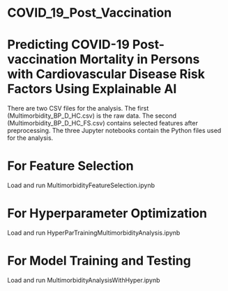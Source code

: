 # COVID_19_Post_Vaccination
# Predicting COVID-19 Post-vaccination Mortality in Persons with Cardiovascular Disease Risk Factors Using Explainable AI
There are two CSV files for the analysis. The first (Multimorbidity_BP_D_HC.csv) is the raw data. The second (Multimorbidity_BP_D_HC_FS.csv) contains selected features after preprocessing.
The three Jupyter notebooks contain the Python files used for the analysis.
# For Feature Selection
Load and run MultimorbidityFeatureSelection.ipynb
# For Hyperparameter Optimization
Load and run HyperParTrainingMultimorbidityAnalysis.ipynb
# For Model Training and Testing
Load and run MultimorbidityAnalysisWithHyper.ipynb


